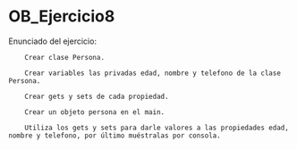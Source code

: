 # OB_Ejercicio8

Enunciado del ejercicio:

        Crear clase Persona.

        Crear variables las privadas edad, nombre y telefono de la clase Persona.

        Crear gets y sets de cada propiedad.

        Crear un objeto persona en el main.

        Utiliza los gets y sets para darle valores a las propiedades edad, nombre y telefono, por último muéstralas por consola.